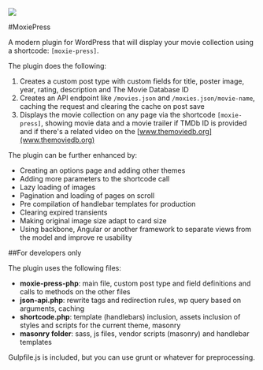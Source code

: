 ![](http://res.cloudinary.com/startics/image/upload/c_scale,w_629/v1454420140/Screen_Shot_2016-02-02_at_8.35.16_AM_js5anw.jpg)

#MoxiePress

A modern plugin for WordPress that will display your movie collection using a shortcode: `[moxie-press]`.

The plugin does the following:

1. Creates a custom post type with custom fields for title, poster image, year, rating, description and The Movie Database ID
2. Creates an API endpoint like `/movies.json` and `/moxies.json/movie-name`, caching the request and clearing the cache on post save
3. Displays the movie collection on any page via the shortcode `[moxie-press]`, showing movie data and a movie trailer if TMDb ID is provided and if there's a related video on the [www.themoviedb.org](www.themoviedb.org)

The plugin can be further enhanced by:

- Creating an options page and adding other themes
- Adding more parameters to the shortcode call
- Lazy loading of images
- Pagination and loading of pages on scroll
- Pre compilation of handlebar templates for production
- Clearing expired transients
- Making original image size adapt to card size
- Using backbone, Angular or another framework to separate views from the model and improve re usability

##For developers only

The plugin uses the following files:

- **moxie-press-php**: main file, custom post type and field definitions and calls to methods on the other files
- **json-api.php**: rewrite tags and redirection rules, wp query based on arguments, caching
- **shortcode.php**: template (handlebars) inclusion, assets inclusion of styles and scripts for the current theme, masonry
- **masonry folder**: sass, js files, vendor scripts (masonry) and handlebar templates

Gulpfile.js is included, but you can use grunt or whatever for preprocessing.

